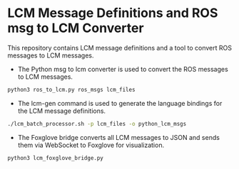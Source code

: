 # LCM Message Definitions and ROS msg to LCM Converter

This repository contains LCM message definitions and a tool to convert ROS messages to LCM messages.

- The Python msg to lcm converter is used to convert the ROS messages to LCM messages.

```py
python3 ros_to_lcm.py ros_msgs lcm_files
```

- The lcm-gen command is used to generate the language bindings for the LCM message definitions.

```sh
./lcm_batch_processor.sh -p lcm_files -o python_lcm_msgs
```

- The Foxglove bridge converts all LCM messages to JSON and sends them via WebSocket to Foxglove for visualization.

```py
python3 lcm_foxglove_bridge.py
```
